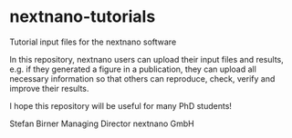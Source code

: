 # nextnano-tutorials
Tutorial input files for the nextnano software

In this repository, nextnano users can upload their input files and results, e.g. if they generated a figure in a publication, they can upload all necessary information so that others can reproduce, check, verify and improve their results.

I hope this repository will be useful for many PhD students!

Stefan Birner
Managing Director
nextnano GmbH
